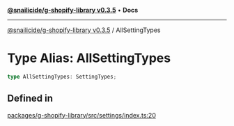 [**@snailicide/g-shopify-library v0.3.5**](../README.md) • **Docs**

---

[@snailicide/g-shopify-library v0.3.5](../README.md) / AllSettingTypes

# Type Alias: AllSettingTypes

```ts
type AllSettingTypes: SettingTypes;
```

## Defined in

[packages/g-shopify-library/src/settings/index.ts:20](https://github.com/gbtunney/snailicide-monorepo/blob/master/packages/g-shopify-library/src/settings/index.ts#L20)
